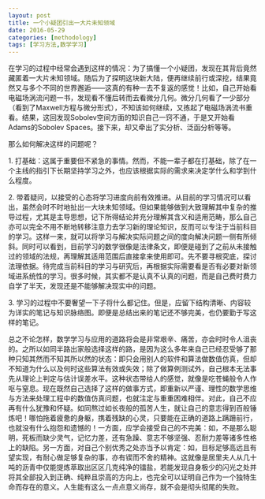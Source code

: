 ```yaml
---
layout: post
title: 一个小疑团引出一大片未知领域
date: 2016-05-29
categories: [methodology]
tags: [学习方法,数学学习]
---
```


在学习的过程中经常会遇到这样的情况：为了搞懂一个小疑团，发现在其背后竟然藏匿着一大片未知领域。随后为了探明这块新大陆，便再继续前行或深挖，结果竟然又与多个不同的世界邂逅——这真的有种一去不复返的感觉！比如，自己开始看电磁场涡流问题一书，发现看不懂后转而去看微分几何。微分几何看了一少部分（看到了Maxwell方程与微分形式），不知该如何继续，又拣起了电磁场涡流书重看。结果，这回发现Sobolev空间方面的知识自己一窍不通，于是又开始看Adams的Sobolev Spaces。接下来，却又牵出了实分析、泛函分析等等。

那么如何解决这样的问题呢？

1\. 打基础：这属于重要但不紧急的事情。然而，不能一辈子都在打基础，除了在一个主线的指引下长期坚持学习之外，也应该根据实际的需求来决定学什么和学到什么程度。

2\. 带着疑问，以接受的心态将学习进度向前有效推进。从目前的学习情况可以看出，虽然会时不时地扯出一大块未知领域。但如果能够做到大致理解其中复杂的推导过程，尤其是主导思想，记下所得结论并充分理解其含义和适用范畴，那么自己亦可以完全不用不断地转移注意力去学习新的理论知识，反而可以专注于当前科目的学习。这样一来，就可以将学习与解决实际问题之间的度向解决问题一侧有所倾斜。同时可以看到，目前学习的数学很像是法律条文，即便是碰到了之前从未接触过的领域的法规，再理解其适用范围后直接拿来使用即可。先不要寻根究底，探讨法理依据。待完成当前科目的学习与研究后，再根据实际需要看是否有必要对新领域进系统性的学习。很多时候，其实都不是认真不认真的问题，而是自己费时费力自学了半天，发现还是不能够解决现实中的问题。

3\. 学习的过程中不要奢望一下子将什么都记住。但是，应留下结构清晰、内容较为详实的笔记与知识脉络图。即便是总结出来的笔记还不够完美，也仍要勤于写这样的笔记。

总之不论怎样，数学学习与应用的道路将会是非常艰辛、痛苦，亦会时时令人沮丧的。之所以如同半路出家般选择这样的路，是因为这么多年来自己已经忍受够了那种只知其然而不知其所以然的状态：即只会用别人的软件和算法做数值仿真，但却不知道为什么以及何时这些算法有效或失效；除了做算例测试外，自己根本无法事先从理论上判定与估计误差水平。这种状态带给人的感觉，就像是吃苍蝇般令人作呕与窒息。现在既然自己选择了这样的做事方式，即重新以严谨、理性的数学思维与方法来处理工程中的数值仿真问题，也就注定与重重困难相伴。对此，自己不应再有什么犹豫和怀疑。如同熬过如长夜般的孤苦人生，就让自己的意志得到百般锤炼吧！哪怕拖着疲惫的身躯，携着残缺的心灵，只要能在正确的道路上蹒跚前行，也就没有什么抱怨和遗憾的！一方面，应学会接受自己的不完美：如，不是那么聪明，死板而缺少灵气，记忆力差，还有急躁、意志不够坚强、忍耐力差等诸多性格上的缺陷。另一方面，对自己个别优秀之处亦当予以肯定：如，目标足够高远且有望实现，有耐心做足够复杂的事，亦有锲而不舍的精神。这就像是居里夫人从几十吨的沥青中仅能提炼萃取出区区几克纯净的镭盐，若能发现自身极少的闪光之处并将其全部投入到正确、纯粹且崇高的方向上，也完全可以证明自己作为一个独特生命而存在的意义。人生能有这么一点点意义尚存，就不会是彻头彻尾的失败。
